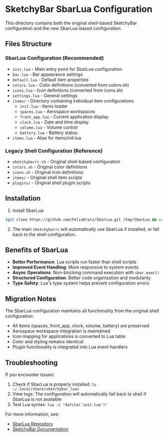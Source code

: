 # SketchyBar SbarLua Configuration

This directory contains both the original shell-based SketchyBar configuration and the new SbarLua-based configuration.

## Files Structure

### SbarLua Configuration (Recommended)
- `init.lua` - Main entry point for SbarLua configuration
- `bar.lua` - Bar appearance settings
- `default.lua` - Default item properties
- `colors.lua` - Color definitions (converted from colors.sh)
- `icons.lua` - Icon definitions (converted from icons.sh)
- `settings.lua` - General settings
- `items/` - Directory containing individual item configurations
  - `init.lua` - Items loader
  - `spaces.lua` - Aerospace workspaces
  - `front_app.lua` - Current application display
  - `clock.lua` - Date and time display
  - `volume.lua` - Volume control
  - `battery.lua` - Battery status
- `items.lua` - Alias for items/init.lua

### Legacy Shell Configuration (Reference)
- `sketchybarrc.sh` - Original shell-based configuration
- `colors.sh` - Original color definitions
- `icons.sh` - Original icon definitions
- `items/` - Original shell item scripts
- `plugins/` - Original shell plugin scripts

## Installation

1. Install SbarLua:
```bash
(git clone https://github.com/FelixKratz/SbarLua.git /tmp/SbarLua && cd /tmp/SbarLua/ && make install && rm -rf /tmp/SbarLua/)
```

2. The main `sketchybarrc` will automatically use SbarLua if installed, or fall back to the shell configuration.

## Benefits of SbarLua

- **Better Performance**: Lua scripts run faster than shell scripts
- **Improved Event Handling**: More responsive to system events
- **Async Operations**: Non-blocking command execution with `sbar.exec()`
- **Structured Configuration**: Better code organization and modularity
- **Type Safety**: Lua's type system helps prevent configuration errors

## Migration Notes

The SbarLua configuration maintains all functionality from the original shell configuration:

- All items (spaces, front_app, clock, volume, battery) are preserved
- Aerospace workspace integration is maintained
- Icon mapping for applications is converted to Lua table
- Color and styling remains identical
- Plugin functionality is integrated into Lua event handlers

## Troubleshooting

If you encounter issues:

1. Check if SbarLua is properly installed: `ls ~/.local/share/sketchybar_lua/`
2. View logs: The configuration will automatically fall back to shell if SbarLua is not available
3. Test Lua syntax: `lua -c "dofile('init.lua')"`

For more information, see:
- [SbarLua Repository](https://github.com/FelixKratz/SbarLua)
- [SketchyBar Documentation](https://felixkratz.github.io/SketchyBar/)